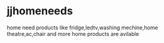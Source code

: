 # jjhomeneeds
home need products like fridge,ledtv,washing mechine,home theatre,ac,chair and more home products are avilable
